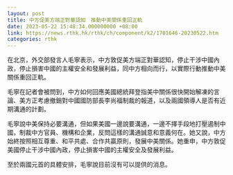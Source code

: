 ```yaml
---
layout: post
title: 中方促美方端正對華認知　推動中美關係重回正軌
date: 2023-05-22 15:48:34.000000000 +08:00
link: https://news.rthk.hk/rthk/ch/component/k2/1701646-20230522.htm
categories: rthk
---
```


在北京，外交部發言人毛寧表示，中方敦促美方端正對華認知，停止干涉中國內政，停止損害中國的主權安全和發展利益，同中方相向而行，以實際行動推動中美關係重回正軌。

毛寧在記者會被問到，中方如何回應美國總統拜登指美中關係很快開始解凍的言論、美方正考慮撤銷對中國國防部長李尚福制裁的報道，以及兩國領導人是否有近期溝通的計劃。

毛寧說中美保持必要溝通，但如果美國一邊說要溝通，一邊不擇手段地打壓遏制中國，制裁中方官員、機構和企業，反問這樣的溝通誠意和意義何在。她又說，中方始終按照相互尊重、和平共處、合作共贏原則，發展中美關係。她重申，中方敦促美國停止干涉中國內政，停止損害中國的主權安全及發展利益。


至於兩國元首的具體安排，毛寧說目前沒有可以提供的消息。
